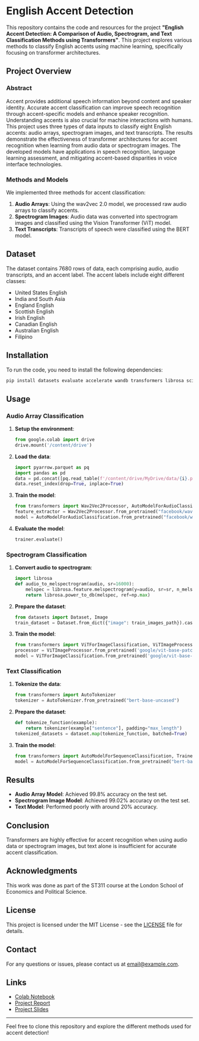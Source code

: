 # English Accent Detection

This repository contains the code and resources for the project **"English Accent Detection: A Comparison of Audio, Spectrogram, and Text Classification Methods using Transformers"**. This project explores various methods to classify English accents using machine learning, specifically focusing on transformer architectures.

## Project Overview

### Abstract

Accent provides additional speech information beyond content and speaker identity. Accurate accent classification can improve speech recognition through accent-specific models and enhance speaker recognition. Understanding accents is also crucial for machine interactions with humans. This project uses three types of data inputs to classify eight English accents: audio arrays, spectrogram images, and text transcripts. The results demonstrate the effectiveness of transformer architectures for accent recognition when learning from audio data or spectrogram images. The developed models have applications in speech recognition, language learning assessment, and mitigating accent-based disparities in voice interface technologies.

### Methods and Models

We implemented three methods for accent classification:

1. **Audio Arrays**: Using the wav2vec 2.0 model, we processed raw audio arrays to classify accents.
2. **Spectrogram Images**: Audio data was converted into spectrogram images and classified using the Vision Transformer (ViT) model.
3. **Text Transcripts**: Transcripts of speech were classified using the BERT model.

## Dataset

The dataset contains 7680 rows of data, each comprising audio, audio transcripts, and an accent label. The accent labels include eight different classes:
- United States English
- India and South Asia
- England English
- Scottish English
- Irish English
- Canadian English
- Australian English
- Filipino

## Installation

To run the code, you need to install the following dependencies:

```bash
pip install datasets evaluate accelerate wandb transformers librosa scikit-learn matplotlib seaborn
```

## Usage

### Audio Array Classification

1. **Setup the environment**:
    ```python
    from google.colab import drive
    drive.mount('/content/drive')
    ```

2. **Load the data**:
    ```python
    import pyarrow.parquet as pq
    import pandas as pd
    data = pd.concat([pq.read_table(f'/content/drive/MyDrive/data/{i}.parquet').to_pandas() for i in range(8)])
    data.reset_index(drop=True, inplace=True)
    ```

3. **Train the model**:
    ```python
    from transformers import Wav2Vec2Processor, AutoModelForAudioClassification, TrainingArguments, Trainer
    feature_extractor = Wav2Vec2Processor.from_pretrained("facebook/wav2vec2-base")
    model = AutoModelForAudioClassification.from_pretrained("facebook/wav2vec2-base", num_labels=8)
    ```

4. **Evaluate the model**:
    ```python
    trainer.evaluate()
    ```

### Spectrogram Classification

1. **Convert audio to spectrogram**:
    ```python
    import librosa
    def audio_to_melspectrogram(audio, sr=16000):
        melspec = librosa.feature.melspectrogram(y=audio, sr=sr, n_mels=128)
        return librosa.power_to_db(melspec, ref=np.max)
    ```

2. **Prepare the dataset**:
    ```python
    from datasets import Dataset, Image
    train_dataset = Dataset.from_dict({"image": train_images_path}).cast_column("image", Image())
    ```

3. **Train the model**:
    ```python
    from transformers import ViTForImageClassification, ViTImageProcessor, Trainer, TrainingArguments
    processor = ViTImageProcessor.from_pretrained('google/vit-base-patch16-224-in21k')
    model = ViTForImageClassification.from_pretrained('google/vit-base-patch16-224-in21k', num_labels=8)
    ```

### Text Classification

1. **Tokenize the data**:
    ```python
    from transformers import AutoTokenizer
    tokenizer = AutoTokenizer.from_pretrained("bert-base-uncased")
    ```

2. **Prepare the dataset**:
    ```python
    def tokenize_function(example):
        return tokenizer(example["sentence"], padding="max_length")
    tokenized_datasets = dataset.map(tokenize_function, batched=True)
    ```

3. **Train the model**:
    ```python
    from transformers import AutoModelForSequenceClassification, Trainer, TrainingArguments
    model = AutoModelForSequenceClassification.from_pretrained("bert-base-uncased", num_labels=8)
    ```

## Results

- **Audio Array Model**: Achieved 99.8% accuracy on the test set.
- **Spectrogram Image Model**: Achieved 99.02% accuracy on the test set.
- **Text Model**: Performed poorly with around 20% accuracy.

## Conclusion

Transformers are highly effective for accent recognition when using audio data or spectrogram images, but text alone is insufficient for accurate accent classification.

## Acknowledgments

This work was done as part of the ST311 course at the London School of Economics and Political Science.

## License

This project is licensed under the MIT License - see the [LICENSE](LICENSE) file for details.

## Contact

For any questions or issues, please contact us at [email@example.com](mailto:email@example.com).

## Links

- [Colab Notebook](https://colab.research.google.com/drive/1V59vfCSLv6DxCXBrqy1M9k081DuEAcjB?usp=sharing)
- [Project Report](./11-paper.pdf)
- [Project Slides](./11-slides.pdf)

---

Feel free to clone this repository and explore the different methods used for accent detection!
